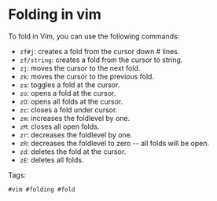 # Folding in vim

To fold in Vim, you can use the following commands:

- `zf#j`: creates a fold from the cursor down # lines.
- `zf/string`: creates a fold from the cursor to string.
- `zj`: moves the cursor to the next fold.
- `zk`: moves the cursor to the previous fold.
- `za`: toggles a fold at the cursor.
- `zo`: opens a fold at the cursor.
- `zO`: opens all folds at the cursor.
- `zc`: closes a fold under cursor.
- `zm`: increases the foldlevel by one.
- `zM`: closes all open folds.
- `zr`: decreases the foldlevel by one.
- `zR`: decreases the foldlevel to zero -- all folds will be open.
- `zd`: deletes the fold at the cursor.
- `zE`: deletes all folds.

Tags:
```
#vim #folding #fold
```
